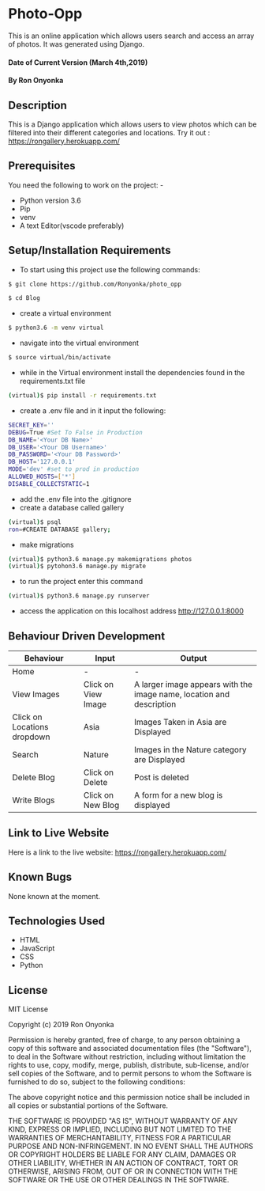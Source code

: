 # Photo-Opp
This is an online application which allows users search and access an array of photos.
It was generated using Django.

#### Date of Current Version (March 4th,2019)
#### By **Ron Onyonka**

## Description
This is a Django application which allows users to view photos which can be filtered into their different categories and locations.
Try it out : <https://rongallery.herokuapp.com/>
## Prerequisites
You need the following to work on the project: -
* Python version 3.6 
* Pip 
* venv 
* A text Editor(vscode preferably)

## Setup/Installation Requirements
* To start using this project use the following commands:
```bash
$ git clone https://github.com/Ronyonka/photo_opp
```
```bash
$ cd Blog
```

* create a virtual environment
```bash
$ python3.6 -m venv virtual
```
* navigate into the virtual environment
```bash
$ source virtual/bin/activate
```
* while in the Virtual environment install the dependencies found in the  requirements.txt file

```bash
(virtual)$ pip install -r requirements.txt
```
* create a .env file and in it input the following:
```bash
SECRET_KEY=''
DEBUG=True #Set To False in Production
DB_NAME='<Your DB Name>'
DB_USER='<Your DB Username>'
DB_PASSWORD='<Your DB Password>'
DB_HOST='127.0.0.1'
MODE='dev' #set to prod in production
ALLOWED_HOSTS=['*']
DISABLE_COLLECTSTATIC=1
```
* add the .env file into the .gitignore
* create a database called gallery
```bash
(virtual)$ psql
ron=#CREATE DATABASE gallery;
```
* make migrations
```bash
(virtual)$ python3.6 manage.py makemigrations photos
(virtual)$ pytohon3.6 manage.py migrate
```

* to run the project enter this command
```bash
(virtual)$ python3.6 manage.py runserver
```
* access the application on this localhost address http://127.0.0.1:8000

## Behaviour Driven Development
|  Behaviour |  Input  |  Output |
|------------|---------|---------|
| Home | - | - |
|View Images| Click on View Image | A larger image appears with the image name, location and description|
|Click on Locations dropdown | Asia | Images Taken in Asia are Displayed |
|Search | Nature | Images in the Nature category are Displayed |
|Delete Blog| Click on Delete | Post is deleted|
|Write Blogs | Click on New Blog |	A form for a new blog is displayed|

## Link to Live Website 
Here is a link to the live website: <https://rongallery.herokuapp.com/>

## Known Bugs
None known at the moment.

## Technologies Used
* HTML
* JavaScript
* CSS
* Python

## License
MIT License

Copyright (c) 2019 Ron Onyonka

Permission is hereby granted, free of charge, to any person obtaining a copy of this software and associated documentation files (the "Software"), to deal in the Software without restriction, including without limitation the rights to use, copy, modify, merge, publish, distribute, sub-license, and/or sell copies of the Software, and to permit persons to whom the Software is furnished to do so, subject to the following conditions:

The above copyright notice and this permission notice shall be included in all copies or substantial portions of the Software.

THE SOFTWARE IS PROVIDED "AS IS", WITHOUT WARRANTY OF ANY KIND, EXPRESS OR IMPLIED, INCLUDING BUT NOT LIMITED TO THE WARRANTIES OF MERCHANTABILITY, FITNESS FOR A PARTICULAR PURPOSE AND NON-INFRINGEMENT. IN NO EVENT SHALL THE AUTHORS OR COPYRIGHT HOLDERS BE LIABLE FOR ANY CLAIM, DAMAGES OR OTHER LIABILITY, WHETHER IN AN ACTION OF CONTRACT, TORT OR OTHERWISE, ARISING FROM, OUT OF OR IN CONNECTION WITH THE SOFTWARE OR THE USE OR OTHER DEALINGS IN THE SOFTWARE.